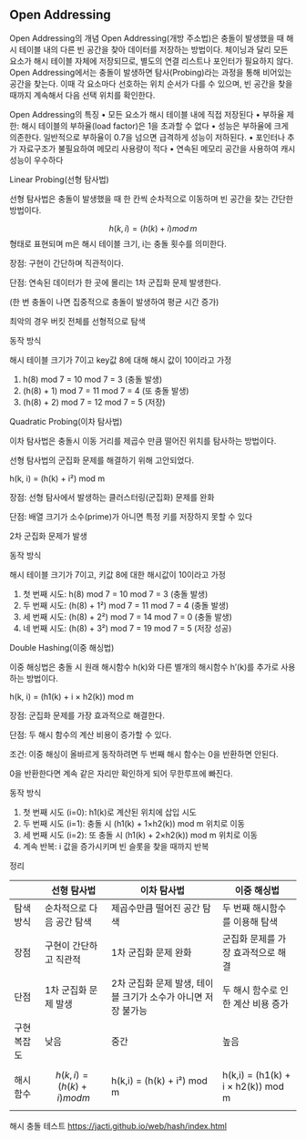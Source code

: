 ## Open Addressing

Open Addressing의 개념
Open Addressing(개방 주소법)은 충돌이 발생했을 때 해시 테이블 내의 다른 빈 공간을 찾아 데이터를 저장하는 방법이다. 체이닝과 달리 모든 요소가 해시 테이블 자체에 저장되므로, 별도의 연결 리스트나 포인터가 필요하지 않다.
Open Addressing에서는 충돌이 발생하면 탐사(Probing)라는 과정을 통해 비어있는 공간을 찾는다. 이때 각 요소마다 선호하는 위치 순서가 다를 수 있으며, 빈 공간을 찾을 때까지 계속해서 다음 선택 위치를 확인한다.

Open Addressing의 특징
•	모든 요소가 해시 테이블 내에 직접 저장된다
•	부하율 제한: 해시 테이블의 부하율(load factor)은 1을 초과할 수 없다
•	성능은 부하율에 크게 의존한다. 일반적으로 부하율이 0.7을 넘으면 급격하게 성능이 저하된다.
•	포인터나 추가 자료구조가 불필요하여 메모리 사용량이 적다
•	연속된 메모리 공간을 사용하여 캐시 성능이 우수하다

Linear Probing(선형 탐사법)

선형 탐사법은 충돌이 발생했을 때 한 칸씩 순차적으로 이동하며 빈 공간을 찾는 간단한 방법이다.

$$h(k, i) = (h(k) + i) mod\, m$$ 형태로 표현되며 m은 해시 테이블 크기, i는 충돌 횟수를 의미한다.

장점: 구현이 간단하며 직관적이다.

단점: 연속된 데이터가 한 곳에 몰리는 1차 군집화 문제 발생한다.

(한 번 충돌이 나면 집중적으로 충돌이 발생하여 평균 시간 증가)

최악의 경우 버킷 전체를 선형적으로 탐색

동작 방식

해시 테이블 크기가 7이고 key값 8에 대해 해시 값이 10이라고 가정
1.	h(8) mod 7 = 10 mod 7 = 3 (충돌 발생)
2.	(h(8) + 1) mod 7 = 11 mod 7 = 4 (또 충돌 발생)
3.	(h(8) + 2) mod 7 = 12 mod 7 = 5 (저장)

Quadratic Probing(이차 탐사법)

이차 탐사법은 충돌시 이동 거리를 제곱수 만큼 떨어진 위치를 탐사하는 방법이다.

선형 탐사법의 군집화 문제를 해결하기 위해 고안되었다.

h(k, i) = (h(k) + i²) mod m

장점: 선형 탐사에서 발생하는 클러스터링(군집화) 문제를 완화

단점: 배열 크기가 소수(prime)가 아니면 특정 키를 저장하지 못할 수 있다

 2차 군집화 문제가 발생

동작 방식

해시 테이블 크기가 7이고, 키값 8에 대한 해시값이 10이라고 가정
1.	첫 번째 시도: h(8) mod 7 = 10 mod 7 = 3 (충돌 발생)
2.	두 번째 시도: (h(8) + 1²) mod 7 = 11 mod 7 = 4 (충돌 발생)
3.	세 번째 시도: (h(8) + 2²) mod 7 = 14 mod 7 = 0 (충돌 발생)
4.	네 번째 시도: (h(8) + 3²) mod 7 = 19 mod 7 = 5 (저장 성공)

Double Hashing(이중 해싱법)

이중 해싱법은 충돌 시 원래 해시함수 h(k)와 다른 별개의 해시함수 h’(k)를 추가로 사용하는 방법이다.

h(k, i) = (h1(k) + i × h2(k)) mod m

장점: 군집화 문제를 가장 효과적으로 해결한다.

단점: 두 해시 함수의 계산 비용이 증가할 수 있다.

조건: 이중 해싱이 올바르게 동작하려면 두 번째 해시 함수는 0을 반환하면 안된다.

0을 반환한다면 계속 같은 자리만 확인하게 되어 무한루프에 빠진다.

동작 방식
1.	첫 번째 시도 (i=0): h1(k)로 계산된 위치에 삽입 시도
2.	두 번째 시도 (i=1): 충돌 시 (h1(k) + 1×h2(k)) mod m 위치로 이동
3.	세 번째 시도 (i=2): 또 충돌 시 (h1(k) + 2×h2(k)) mod m 위치로 이동
4.	계속 반복: i 값을 증가시키며 빈 슬롯을 찾을 때까지 반복

정리

|  | **선형 탐사법** | **이차 탐사법** | **이중 해싱법** |
| --- | --- | --- | --- |
| 탐색 방식 | 순차적으로 다음 공간 탐색 | 제곱수만큼 떨어진 공간 탐색 | 두 번째 해시함수를 이용해 탐색 |
| 장점 | 구현이 간단하고 직관적 | 1차 군집화 문제 완화 | 군집화 문제를 가장 효과적으로 해결 |
| 단점 | 1차 군집화 문제 발생 | 2차 군집화 문제 발생, 테이블 크기가 소수가 아니면 저장 불가능 | 두 해시 함수로 인한 계산 비용 증가 |
| 구현 복잡도 | 낮음 | 중간 | 높음 |
| 해시 함수 | $$h(k,i) = (h(k) + i) mod m$$ | h(k,i) = (h(k) + i²) mod m | h(k,i) = (h1(k) + i × h2(k)) mod m |

해시 충돌 테스트
https://jacti.github.io/web/hash/index.html